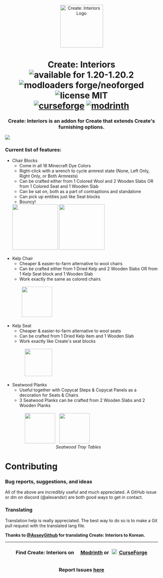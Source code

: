 <p align="center"><img src="https://github.com/alexandsr/ExtendedSeatingMod/assets/61996958/d6a4a7fd-f0e3-4f2a-9d6c-5ee3be5bf7df" alt="Create: Interiors Logo" width="141"></p>
<h1 align="center">Create: Interiors

<div align="center">
   <img src="https://img.shields.io/badge/available%20for-1.20‒1.20.2-992333" alt="available for 1.20-1.20.2">
   <img src="https://img.shields.io/badge/modloaders-Forge%20%26%20NeoForged-992333" alt="modloaders forge/neoforged">
   <img src="https://img.shields.io/badge/license-MIT-65d326" alt="license MIT">
   <br>
   <a href="https://curseforge.com/minecraft/mc-mods/interiors"><img src="https://cf.way2muchnoise.eu/906239.svg" alt="curseforge"></a>
   <a href="https://modrinth.com/mod/interiors"><img src="https://img.shields.io/modrinth/dt/r4Knci2k?logo=modrinth&label=&suffix= &style=flat&color=242629&labelColor=5ca424&logoColor=1c1c1c" alt="modrinth"></a>
   <!--<img src="https://wakatime.com/badge/user/d3e71387-5f47-4f39-81e8-9b14b9457c4b/project/b9a80971-7eb4-4059-b3d4-9a2d202a06bb.svg" alt="wakatime">-->
</div></h1>
<div align="center">
<h3>Create: Interiors is an addon for Create that extends Create's furnishing options.<br></h3>
   </div>
<img src="https://github.com/alexandsr/ExtendedSeatingMod/assets/61996958/05a2803a-806a-41d6-9fef-6b8730012ea8">
<h3>Current list of features:</h3> 
<ul>


   <li>Chair Blocks
      <ul>
         <li>Come in all 16 Minecraft Dye Colors</li>
         <li>Right-click with a wrench to cycle armrest state (None, Left Only, Right Only, or Both Armrests)</li>
         <li>Can be crafted either from 1 Colored Wool and 2 Wooden Slabs OR from 1 Colored Seat and 1 Wooden Slab</li>
         <li>Can be sat on, both as a part of contraptions and standalone</li>
         <li>Can pick up entities just like Seat blocks</li>
         <li>Bouncy!</li>
      </ul>
      <img src="https://github.com/alexandsr/ExtendedSeatingMod/assets/61996958/5df96470-97e6-4d3e-bd5c-ea18b20f902d" width="150">
      <img src="https://github.com/alexandsr/ExtendedSeatingMod/assets/61996958/14ce4207-df3e-4ad7-970f-4c9135a2ed08" width="150"><br><br>
   </li>
   <li>Kelp Chair
     <ul>
      <li>Cheaper & easier-to-farm alternative to wool chairs</li>
      <li>Can be crafted either from 1 Dried Kelp and 2 Wooden Slabs OR from 1 Kelp Seat block and 1 Wooden Slab</li>
      <li>Work exactly the same as colored chairs</li>
   </ul><br>
   ⠀⠀⠀<img src="https://github.com/alexandsr/ExtendedSeatingMod/assets/61996958/53210a6f-6343-41b9-944b-f9addc3937ce" width="100"><br><br>
   </li>
  <li>Kelp Seat
  <ul>
      <li>Cheaper & easier-to-farm alternative to wool seats</li>
      <li>Can be crafted from 1 Dried Kelp item and 1 Wooden Slab</li>
      <li>Work exactly like Create's seat blocks</li>
   </ul><br>
   ⠀⠀⠀⠀<img src="https://github.com/alexandsr/ExtendedSeatingMod/assets/61996958/7c00abef-12eb-4fe5-a304-03dc4f2629d9" width="90"><br><br>

  </li>
   <li>Seatwood Planks
     <ul>
      <li>Useful together with Copycat Steps & Copycat Panels as a decoration for Seats & Chairs</li>
      <li>3 Seatwood Planks can be crafted from 2 Wooden Slabs and 2 Wooden Planks</li>
   </ul><br>
   ⠀⠀⠀⠀<img src="https://github.com/alexandsr/ExtendedSeatingMod/assets/61996958/a32ccba2-8e76-4e02-80b2-32213e0adca2" height=100>⠀
      <img src="https://github.com/alexandsr/ExtendedSeatingMod/assets/61996958/cb8bbd71-91e9-484a-9c68-c6a7190fb681" height=100><br>
      ⠀⠀⠀⠀⠀⠀⠀⠀⠀⠀⠀⠀⠀⠀<i>Seatwood Tray Tables</i>
   </li>


</ul> 

# Contributing

### Bug reports, suggestions, and ideas

All of the above are incredibly useful and much appreciated. A GitHub issue or dm on discord (@alexandsr) are both good ways to get in contact.

### Translating

Translation help is really appreciated. The best way to do so is to make a Git pull request with the translated lang file.

**Thanks to [@AsseyGithub](https://github.com/AsseyGithub) for translating Create: Interiors to Korean.**

---


<div align="center">
   
   <h3>Find Create: Interiors on <a href="https://modrinth.com/mod/interiors"><span style="margin-top:6px"><img src="https://raw.githubusercontent.com/alexandsr/BellsAndWhistlesMod/main/.assets/modrinth.webp" width="16"></span> Modrinth</a> or <a href="https://legacy.curseforge.com/minecraft/mc-mods/interiors"><span style="padding:5px"><img src="https://raw.githubusercontent.com/alexandsr/BellsAndWhistlesMod/9f44e0cb812b00da5d1c60eb691efb9f69761cb3/.assets/curseforge.svg" width="18"></span> CurseForge</a>
<br><br>
   
Report Issues <a href="https://github.com/alexandsr/CreateInteriorsMod/issues">here</a></h3>
</div>
